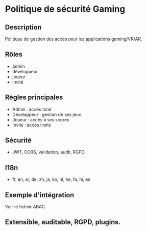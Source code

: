 # Politique de sécurité Gaming

## Description
Politique de gestion des accès pour les applications gaming/VR/AR.

## Rôles
- admin
- développeur
- joueur
- invité

## Règles principales
- Admin : accès total
- Développeur : gestion de ses jeux
- Joueur : accès à ses scores
- Invité : accès limité

## Sécurité
- JWT, CORS, validation, audit, RGPD

## I18n
- fr, en, ar, de, zh, ja, ko, nl, he, fa, hi, es

## Exemple d'intégration
Voir le fichier ABAC.

## Extensible, auditable, RGPD, plugins.
